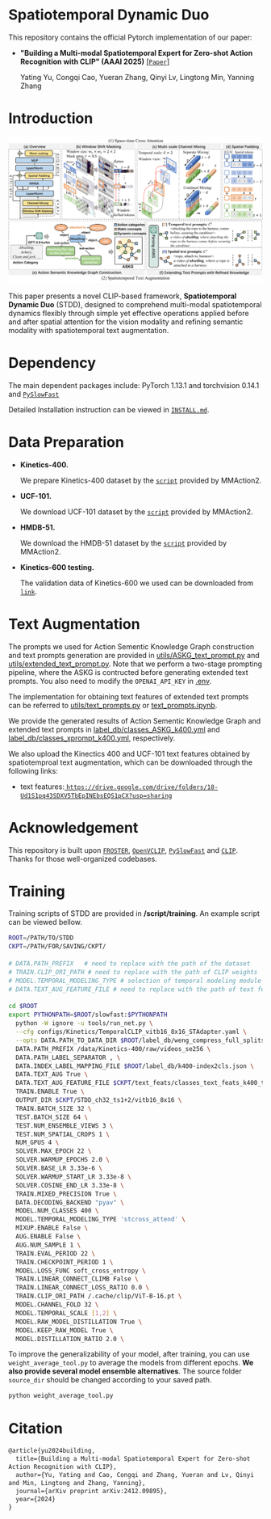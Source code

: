 # Spatiotemporal Dynamic Duo
This repository contains the official Pytorch implementation of our paper:

- **"Building a Multi-modal Spatiotemporal Expert for Zero-shot Action Recognition with CLIP" (AAAI 2025)** [[`Paper`]](https://arxiv.org/pdf/2412.09895v2)

  Yating Yu, Congqi Cao, Yueran Zhang, Qinyi Lv, Lingtong Min, Yanning Zhang

# Introduction

![STDD](figures/STDD.jpg)

This paper presents a novel CLIP-based framework, **Spatiotemporal Dynamic Duo** (STDD), designed to comprehend multi-modal spatiotemporal dynamics flexibly through simple yet effective operations applied before and after spatial attention for the vision modality and refining semantic modality with spatiotemporal text augmentation.

# Dependency

The main dependent packages include: PyTorch 1.13.1 and torchvision 0.14.1 and [`PySlowFast`](https://github.com/facebookresearch/SlowFast)

Detailed Installation instruction can be viewed in [`INSTALL.md`](https://github.com/wengzejia1/Open-VCLIP/blob/main/INSTALL.md).

# Data Preparation

- **Kinetics-400.**

  We prepare Kinetics-400 dataset by the  [`script`](https://github.com/open-mmlab/mmaction2/blob/main/tools/data/kinetics/download_videos.sh) provided by MMAction2.

- **UCF-101.**

  We download UCF-101 dataset by the [`script`](https://github.com/open-mmlab/mmaction2/blob/main/tools/data/ucf101/download_videos.sh) provided by MMAction2.

- **HMDB-51.**

  We download the HMDB-51 dataset by the [`script`](https://github.com/open-mmlab/mmaction2/blob/main/tools/data/hmdb51/download_videos.sh) provided by MMAction2.

- **Kinetics-600 testing.**

  The validation data of Kinetics-600 we used can be downloaded from [`link`](https://pan.baidu.com/s/1d6wI-n3igMdE1rJ2xP2MsA?pwd=c5mu).

# Text Augmentation

The prompts we used for Action Sementic Knowledge Graph construction and text prompts generation are provided in [utils/ASKG_text_prompt.py](utils/ASKG_text_prompt.py) and [utils/extended_text_prompt.py](utils/extended_text_prompt.py). Note that we perform a two-stage prompting pipeline, where the ASKG is contructed before generating extended text prompts. You also need to modify the `OPENAI_API_KEY` in [.env](.env).

The implementation for obtaining text features of extended text prompts can be referred to [utils/text_prompts.py](utils/text_prompts.py) or [text_prompts.ipynb]().

We provide the generated results of Action Sementic Knowledge Graph and extended text prompts in [label_db/classes_ASKG_k400.yml](label_db/classes_ASKG_k400.yml) and [label_db/classes_xprompt_k400.yml](label_db/classes_xprompt_k400.yml), respectively.

We also upload the Kinectics 400 and UCF-101 text features obtained by spatiotemproal text augmentation, which can be downloaded through the following links:

- text features:[ `https://drive.google.com/drive/folders/18-Ud1S1pq43SDXV5TbEpINEbsEQS1pCX?usp=sharing`](https://drive.google.com/drive/folders/18-Ud1S1pq43SDXV5TbEpINEbsEQS1pCX?usp=sharing)

# Acknowledgement

This repository is built upon [`FROSTER`](https://github.com/Visual-AI/FROSTER), [`OpenVCLIP`](https://github.com/wengzejia1/Open-VCLIP), [`PySlowFast`](https://github.com/facebookresearch/SlowFast) and [`CLIP`](https://github.com/openai/CLIP). Thanks for those well-organized codebases.

# Training

Training scripts of STDD are provided in **/script/training**. An example script can be viewed bellow.

```bash
ROOT=/PATH/TO/STDD
CKPT=/PATH/FOR/SAVING/CKPT/

# DATA.PATH_PREFIX   # need to replace with the path of the dataset
# TRAIN.CLIP_ORI_PATH # need to replace with the path of CLIP weights
# MODEL.TEMPORAL_MODELING_TYPE # selection of temporal modeling module
# DATA.TEXT_AUG_FEATURE_FILE # need to replace with the path of text feature file

cd $ROOT
export PYTHONPATH=$ROOT/slowfast:$PYTHONPATH
  python -W ignore -u tools/run_net.py \
  --cfg configs/Kinetics/TemporalCLIP_vitb16_8x16_STAdapter.yaml \
  --opts DATA.PATH_TO_DATA_DIR $ROOT/label_db/weng_compress_full_splits \
  DATA.PATH_PREFIX /data/Kinetics-400/raw/videos_se256 \
  DATA.PATH_LABEL_SEPARATOR , \
  DATA.INDEX_LABEL_MAPPING_FILE $ROOT/label_db/k400-index2cls.json \
  DATA.TEXT_AUG True \
  DATA.TEXT_AUG_FEATURE_FILE $CKPT/text_feats/classes_text_feats_k400_tpl8_xmix_ViT-B_16.pt \
  TRAIN.ENABLE True \
  OUTPUT_DIR $CKPT/STDD_ch32_ts1+2/vitb16_8x16 \
  TRAIN.BATCH_SIZE 32 \
  TEST.BATCH_SIZE 64 \
  TEST.NUM_ENSEMBLE_VIEWS 3 \
  TEST.NUM_SPATIAL_CROPS 1 \
  NUM_GPUS 4 \
  SOLVER.MAX_EPOCH 22 \
  SOLVER.WARMUP_EPOCHS 2.0 \
  SOLVER.BASE_LR 3.33e-6 \
  SOLVER.WARMUP_START_LR 3.33e-8 \
  SOLVER.COSINE_END_LR 3.33e-8 \
  TRAIN.MIXED_PRECISION True \
  DATA.DECODING_BACKEND "pyav" \
  MODEL.NUM_CLASSES 400 \
  MODEL.TEMPORAL_MODELING_TYPE 'stcross_attend' \
  MIXUP.ENABLE False \
  AUG.ENABLE False \
  AUG.NUM_SAMPLE 1 \
  TRAIN.EVAL_PERIOD 22 \
  TRAIN.CHECKPOINT_PERIOD 1 \
  MODEL.LOSS_FUNC soft_cross_entropy \
  TRAIN.LINEAR_CONNECT_CLIMB False \
  TRAIN.LINEAR_CONNECT_LOSS_RATIO 0.0 \
  TRAIN.CLIP_ORI_PATH /.cache/clip/ViT-B-16.pt \
  MODEL.CHANNEL_FOLD 32 \
  MODEL.TEMPORAL_SCALE [1,2] \
  MODEL.RAW_MODEL_DISTILLATION True \
  MODEL.KEEP_RAW_MODEL True \
  MODEL.DISTILLATION_RATIO 2.0 \
```

To improve the generalizability of your model, after training, you can use `weight_average_tool.py` to average the models from different epochs. **We also provide several model ensemble alternatives**. The source folder `source_dir` should be changed according to your saved path.

```bash
python weight_average_tool.py
```

# Citation

```
@article{yu2024building,
  title={Building a Multi-modal Spatiotemporal Expert for Zero-shot Action Recognition with CLIP},
  author={Yu, Yating and Cao, Congqi and Zhang, Yueran and Lv, Qinyi and Min, Lingtong and Zhang, Yanning},
  journal={arXiv preprint arXiv:2412.09895},
  year={2024}
}
```

